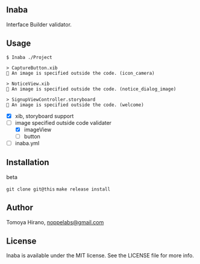 ## Inaba

Interface Builder validator.

## Usage

`$ Inaba ./Project`

```
> CaptureButton.xib
🌁 An image is specified outside the code. (icon_camera)

> NoticeView.xib
🌁 An image is specified outside the code. (notice_dialog_image)

> SignupViewController.storyboard
🌁 An image is specified outside the code. (welcome)
```

- [x] xib, storyboard support
- [ ] image specified outside code validater
  - [x] imageView
  - [ ] button
- [ ] inaba.yml 

## Installation

beta

`git clone git@this`
`make release install`

## Author

Tomoya Hirano, noppelabs@gmail.com

## License

Inaba is available under the MIT license. See the LICENSE file for more info.
